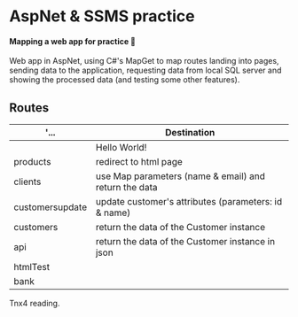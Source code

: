 # AspNet & SSMS practice

#### Mapping a web app for practice :penguin:

Web app in AspNet, using C#'s MapGet to map routes landing into pages, sending data to the application, requesting data from local SQL server and showing the processed data (and testing some other features).

## Routes
|      '\...      |                     Destination                        |
|-----------------|--------------------------------------------------------|
|                 | Hello World!                                           |
| products        | redirect to html page                                  |
| clients         | use Map parameters (name & email) and return the data  |
| customersupdate | update customer's attributes (parameters: id & name)   |
| customers       | return the data of the Customer instance               |
| api             | return the data of the Customer instance in json       |
| htmlTest        |                                                        |
| bank            |                                                        |

Tnx4 reading.
